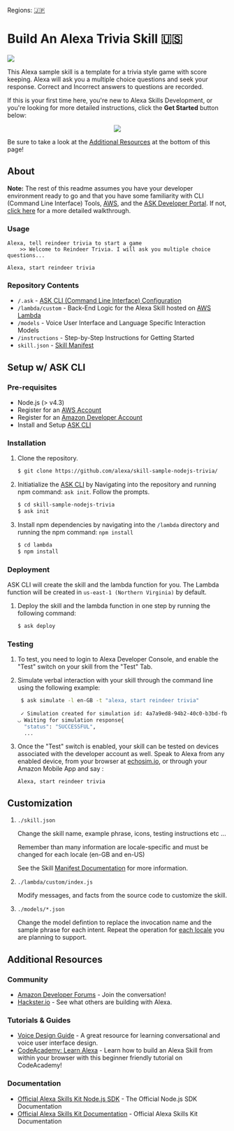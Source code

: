 Regions: [🇯🇵](../../tree/ja-JP)



#  Build An Alexa Trivia Skill 🇺🇸
<img src="https://m.media-amazon.com/images/G/01/mobile-apps/dex/alexa/alexa-skills-kit/tutorials/fact/header._TTH_.png" />


This Alexa sample skill is a template for a trivia style game with score keeping. Alexa will ask you a multiple choice questions and seek your response. Correct and Incorrect answers to questions are recorded.

If this is your first time here, you're new to Alexa Skills Development, or you're looking for more detailed instructions, click the **Get Started** button below:

<p align='center'>
<a href='./instructions/0-intro.md'><img src='https://camo.githubusercontent.com/db9b9ce26327ad3bac57ec4daf0961a382d75790/68747470733a2f2f6d2e6d656469612d616d617a6f6e2e636f6d2f696d616765732f472f30312f6d6f62696c652d617070732f6465782f616c6578612f616c6578612d736b696c6c732d6b69742f7475746f7269616c732f67656e6572616c2f627574746f6e732f627574746f6e5f6765745f737461727465642e5f5454485f2e706e67'></a>
</p>


Be sure to take a look at the [Additional Resources](#additional-resources) at the bottom of this page!


## About
**Note:** The rest of this readme assumes you have your developer environment ready to go and that you have some familiarity with CLI (Command Line Interface) Tools, [AWS](https://aws.amazon.com/), and the [ASK Developer Portal](https://developer.amazon.com/alexa-skills-kit). If not, [click here](./instructions/0-intro.md) for a more detailed walkthrough.


 
### Usage

```text
Alexa, tell reindeer trivia to start a game
	>> Welcome to Reindeer Trivia. I will ask you multiple choice questions...
	
Alexa, start reindeer trivia
```

### Repository Contents
* `/.ask`	- [ASK CLI (Command Line Interface) Configuration](https://developer.amazon.com/docs/smapi/ask-cli-intro.html)	 
* `/lambda/custom` - Back-End Logic for the Alexa Skill hosted on [AWS Lambda](https://aws.amazon.com/lambda/)
* `/models` - Voice User Interface and Language Specific Interaction Models
* `/instructions` - Step-by-Step Instructions for Getting Started
* `skill.json`	- [Skill Manifest](https://developer.amazon.com/docs/smapi/skill-manifest.html)

## Setup w/ ASK CLI

### Pre-requisites
	
* Node.js (> v4.3)
* Register for an [AWS Account](https://aws.amazon.com/)
* Register for an [Amazon Developer Account](https://developer.amazon.com/)
* Install and Setup [ASK CLI](https://developer.amazon.com/docs/smapi/quick-start-alexa-skills-kit-command-line-interface.html)

### Installation
1. Clone the repository.

	```bash
	$ git clone https://github.com/alexa/skill-sample-nodejs-trivia/
	```

2. Initiatialize the [ASK CLI](https://developer.amazon.com/docs/smapi/quick-start-alexa-skills-kit-command-line-interface.html) by Navigating into the repository and running npm command: `ask init`. Follow the prompts.
	
	```bash
	$ cd skill-sample-nodejs-trivia
	$ ask init
	```

3. Install npm dependencies by navigating into the `/lambda` directory and running the npm command: `npm install`

	```bash
	$ cd lambda
	$ npm install
	```


### Deployment

ASK CLI will create the skill and the lambda function for you. The Lambda function will be created in ```us-east-1 (Northern Virginia)``` by default.

1. Deploy the skill and the lambda function in one step by running the following command:

	```bash
	$ ask deploy 
	```

### Testing

1. To test, you need to login to Alexa Developer Console, and enable the "Test" switch on your skill from the "Test" Tab.

2. Simulate verbal interaction with your skill through the command line using the following example:

	```bash
	 $ ask simulate -l en-GB -t "alexa, start reindeer trivia"
	 
	 ✓ Simulation created for simulation id: 4a7a9ed8-94b2-40c0-b3bd-fb63d9887fa7
	◡ Waiting for simulation response{
	  "status": "SUCCESSFUL",
	  ...
	 ```
	 
3. Once the "Test" switch is enabled, your skill can be tested on devices associated with the developer account as well. Speak to Alexa from any enabled device, from your browser at [echosim.io](https://echosim.io/welcome), or through your Amazon Mobile App and say :

	```text
	Alexa, start reindeer trivia
	```



## Customization

1. ```./skill.json```

   Change the skill name, example phrase, icons, testing instructions etc ...

   Remember than many information are locale-specific and must be changed for each locale (en-GB and en-US)

   See the Skill [Manifest Documentation](https://developer.amazon.com/docs/smapi/skill-manifest.html) for more information.

2. ```./lambda/custom/index.js```

   Modify messages, and facts from the source code to customize the skill.

3. ```./models/*.json```

	Change the model defintion to replace the invocation name and the sample phrase for each intent.  Repeat the operation for [each locale](https://developer.amazon.com/public/solutions/alexa/alexa-skills-kit/docs/developing-skills-in-multiple-languages) you are planning to support.

## Additional Resources

### Community
* [Amazon Developer Forums](https://forums.developer.amazon.com/spaces/165/index.html) - Join the conversation!
* [Hackster.io](https://www.hackster.io/amazon-alexa) - See what others are building with Alexa.

### Tutorials & Guides
* [Voice Design Guide](https://developer.amazon.com/designing-for-voice/) - A great resource for learning conversational and voice user interface design.
* [CodeAcademy: Learn Alexa](https://www.codecademy.com/learn/learn-alexa) - Learn how to build an Alexa Skill from within your browser with this beginner friendly tutorial on CodeAcademy!

### Documentation
* [Official Alexa Skills Kit Node.js SDK](https://www.npmjs.com/package/alexa-sdk) - The Official Node.js SDK Documentation
*  [Official Alexa Skills Kit Documentation](https://developer.amazon.com/docs/ask-overviews/build-skills-with-the-alexa-skills-kit.html) - Official Alexa Skills Kit Documentation